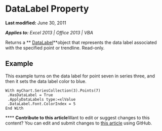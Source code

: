 
# DataLabel Property

 **Last modified:** June 30, 2011

 _**Applies to:** Excel 2013 | Office 2013 | VBA_

Returns a  ** [DataLabel](5f823de1-a4c3-bf48-f2fc-c01aabdb9c4d.md)**object that represents the data label associated with the specified point or trendline. Read-only.


## Example

This example turns on the data label for point seven in series three, and then it sets the data label color to blue.


```
With myChart.SeriesCollection(3).Points(7) 
 .HasDataLabel = True 
 .ApplyDataLabels type:=xlValue 
 .DataLabel.Font.ColorIndex = 5 
End With
```


****   **Contribute to this article**Want to edit or suggest changes to this content? You can edit and submit changes to  [this article](https://github.com/jhershey00/VBA_Excel_Test/OpenXMLCon/articles/3f85b4c2-5b7d-311a-95f9-ad08d5c23e39.md) using GitHub.

